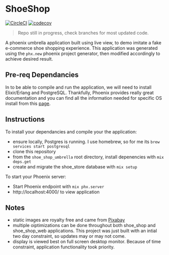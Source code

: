# ShoeShop

[![CircleCI](https://dl.circleci.com/status-badge/img/gh/r-lawrence/shoe_shop/tree/main.svg?style=svg)](https://dl.circleci.com/status-badge/redirect/gh/r-lawrence/shoe_shop/tree/main)
[![codecov](https://codecov.io/github/r-lawrence/shoe_shop/branch/main/graph/badge.svg?token=H33XW1I7PD)](https://codecov.io/github/r-lawrence/shoe_shop)

> Repo still in progress, check branches for most updated code.

A phoenix umbrella application built using live view, to demo imitate a fake e-commerce shoe shopping experience.  This application was generated using the `phx.new` phoenix project generator, then modified accordingly to achieve desired result.
## Pre-req Dependancies

In to be able to compile and run the application, we will need to install Elixir/Erlang and PostgreSQL.  Thankfully, Phoenix provides really great documentation and you can find all the information needed for specific OS install from this [page](https://hexdocs.pm/phoenix/installation.html).
## Instructions

To install your dependancies and compile your the application:
  * ensure locally, Postgres is running.  I use homebrew, so for me its `brew services start postgresql`
  * clone this repository 
  * from the `shoe_shop_umbrella` root directory, install depenencies with `mix deps.get`
  * create and migrate the shoe_store database with `mix setup`

To start your Phoenix server:
  * Start Phoenix endpoint with `mix phx.server`
  * http://localhost:4000/ to view application

## Notes
  * static images are royalty free and came from [Pixabay](https://pixabay.com/)
  * multiple oiptimizations can be done throughout both shoe_shop and shoe_shop_web applications.  This project was just built with an intial two day constraint, so updates may or may not come.
  * display is viewed best on full screen desktop monitor.  Because of time constraint, application functionality took priority.




  